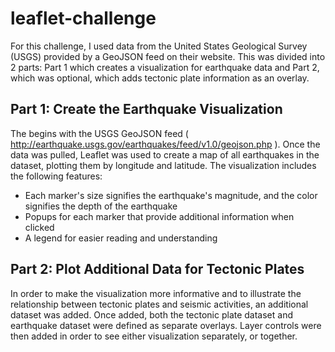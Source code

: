 # leaflet-challenge
For this challenge, I used data from the United States Geological Survey (USGS) provided by a GeoJSON feed on their website. This was divided into 2 parts: Part 1 which creates a visualization for earthquake data and Part 2, which was optional, which adds tectonic plate information as an overlay.
## Part 1: Create the Earthquake Visualization
The begins with the USGS GeoJSON feed ( http://earthquake.usgs.gov/earthquakes/feed/v1.0/geojson.php ). Once the data was pulled, Leaflet was used to create a map of all earthquakes in the dataset, plotting them by longitude and latitude. The visualization includes the following features:
  * Each marker's size signifies the earthquake's magnitude, and the color signifies the depth of the earthquake
  * Popups for each marker that provide additional information when clicked
  * A legend for easier reading and understanding

## Part 2: Plot Additional Data for Tectonic Plates
In order to make the visualization more informative and to illustrate the relationship between tectonic plates and seismic activities, an additional dataset was added. Once added, both the tectonic plate dataset and earthquake dataset were defined as separate overlays. Layer controls were then added in order to see either visualization separately, or together.
